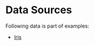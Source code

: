 # Data Sources

Following data is part of examples:
* [Iris](https://www.kaggle.com/saurabh00007/iriscsv)
